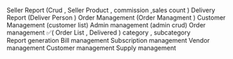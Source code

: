 Seller Report (Crud , Seller Product , commission ,sales count )
Delivery Report (Deliver Person )
Order Management (Order Managment  )
Customer Management (customer list)
Admin management (admin crud)
Order management ✅(
    Order List , 
    Delivered )
category  , subcategory  
Report generation
Bill management
Subscription management
Vendor management
Customer management
Supply management